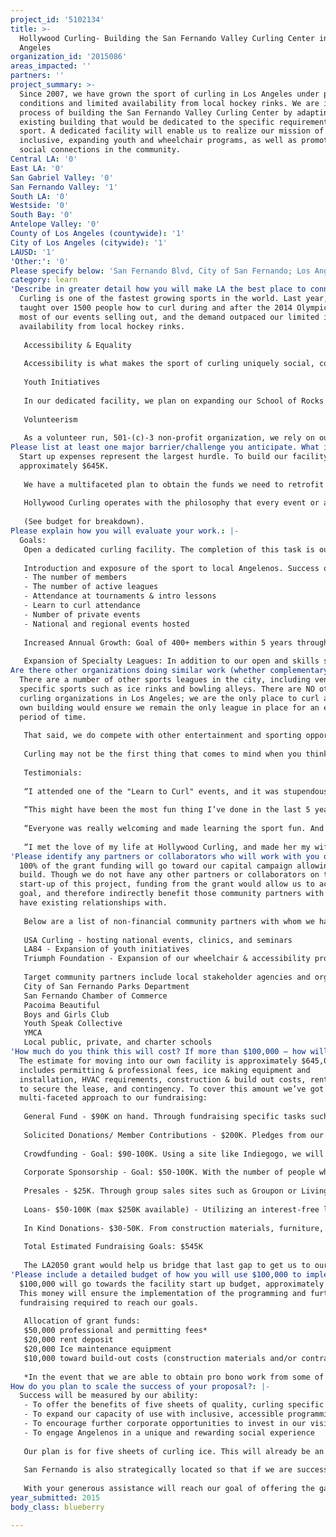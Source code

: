 ```yaml
---
project_id: '5102134'
title: >-
  Hollywood Curling- Building the San Fernando Valley Curling Center in Los
  Angeles
organization_id: '2015086'
areas_impacted: ''
partners: ''
project_summary: >-
  Since 2007, we have grown the sport of curling in Los Angeles under poor ice
  conditions and limited availability from local hockey rinks. We are in the
  process of building the San Fernando Valley Curling Center by adapting an
  existing building that would be dedicated to the specific requirements of this
  sport. A dedicated facility will enable us to realize our mission of being
  inclusive, expanding youth and wheelchair programs, as well as promote lasting
  social connections in the community.
Central LA: '0'
East LA: '0'
San Gabriel Valley: '0'
San Fernando Valley: '1'
South LA: '0'
Westside: '0'
South Bay: '0'
Antelope Valley: '0'
County of Los Angeles (countywide): '1'
City of Los Angeles (citywide): '1'
LAUSD: '1'
'Other:': '0'
Please specify below: 'San Fernando Blvd, City of San Fernando; Los Angeles County'
category: learn
'Describe in greater detail how you will make LA the best place to connect:': >-
  Curling is one of the fastest growing sports in the world. Last year, we
  taught over 1500 people how to curl during and after the 2014 Olympics, with
  most of our events selling out, and the demand outpaced our limited ice
  availability from local hockey rinks. 
   
   Accessibility & Equality
   
   Accessibility is what makes the sport of curling uniquely social, connecting people from all walks of life. Anyone can learn how to curl, including kids, seniors, men, women, and those that are wheelchair bound. The unique social aspect of the sport encourages connections with fellow league players in your own community, as well as fellow curlers from across the country at various tournaments. Curling is a sport where a CEO can be captained by a college student, where men and women play on equal footing, and wheelchair curlers can play alongside those who are not. A person who learned to play last week can end up playing with an Olympian in a tournament next week. Curling is a catalyst to enable people to come together, gain emotional support, and create lifelong friendships and bonds.
   
   Youth Initiatives
   
   In our dedicated facility, we plan on expanding our School of Rocks program, where we first teach the game to kids in school gymnasiums using a floor curling set up, and then we get them on the ice to participate in a safe, challenging, and rewarding sport. In our current arrangement with local hockey rinks, we lack the ability to offer after school programming at times suitable for our younger members. A dedicated facility would allow us to offer youth leagues, family programming, and afterschool mentorship programs to local kids and young adults. 
   
   Volunteerism
   
   As a volunteer run, 501-(c)-3 non-profit organization, we rely on our members to volunteer their time and energy to promote the sport through teaching beginner Learn to Curl classes, assisting with corporate events, and assisting with community outreach events. Past community events where we have brought our portable street curling set up include CicLAvia and the recent inaugural San Fernando Chile Festival. Additionally, our volunteers will be encouraged to participate in activities with partner organizations, via community outreach, youth coaching and supervision, and accessibility programs.
Please list at least one major barrier/challenge you anticipate. What is your strategy for overcoming these obstacles?: >-
  Start up expenses represent the largest hurdle. To build our facility, we need
  approximately $645K. 
   
   We have a multifaceted plan to obtain the funds we need to retrofit an existing space for curling, involving capital equipment purchases and construction. We have been actively fundraising for several years, including raffles, tournaments, and auctions. Using our connections within the national and international curling community, we plan on casting a large viral net to capture the support of other curlers and clubs around the globe. Additionally, we plan on approaching local business and corporations to attract valuable sponsorship dollars and in-kind donations.
   
   Hollywood Curling operates with the philosophy that every event or action should yield a positive net return, or at least be revenue neutral. This philosophy is being carried over into our dedicated ice initiatives and fundraising plans with a mindful eye to responsible fiscal decisions.
   
   (See budget for breakdown).
Please explain how you will evaluate your work.: |-
  Goals:
   Open a dedicated curling facility. The completion of this task is our first evaluation marker.
   
   Introduction and exposure of the sport to local Angelenos. Success of this goal will be measured quantitatively by:
   - The number of members
   - The number of active leagues
   - Attendance at tournaments & intro lessons
   - Learn to curl attendance
   - Number of private events
   - National and regional events hosted
   
   Increased Annual Growth: Goal of 400+ members within 5 years through marketing and outreach efforts. 
   
   Expansion of Specialty Leagues: In addition to our open and skills specific leagues, we plan to have youth, college, LGBT, municipal, and studio leagues. Additionally, corporate team building events and private parties. This goal will be evaluated based on the variety of programming achieved within the first 3-5 years with outreach into those respective communities.
Are there other organizations doing similar work (whether complementary or competitive)? What is unique about your proposed approach?: >-
  There are a number of other sports leagues in the city, including venue
  specific sports such as ice rinks and bowling alleys. There are NO other
  curling organizations in Los Angeles; we are the only place to curl and our
  own building would ensure we remain the only league in place for an extended
  period of time. 
   
   That said, we do compete with other entertainment and sporting opportunities which can make it challenging to break through the clutter. We get a tremendous boost every four years during the Olympics, and in 2018 there will be another curling event added to the Olympic roster. We believe that a facility of our own, at that time, will have a massive impact on the scope of people we are able to reach.
   
   Curling may not be the first thing that comes to mind when you think of sports in Los Angeles. It is a grass roots sport that has taken off here, and in other cities in temperate climates across the country, including Phoenix, San Francisco, San Diego and Las Vegas. The fact that Los Angeles is already known for its Olympic legacy and future Olympic aspirations strengthens the desire to showcase this increasingly popular and unique sport.
   
   Testimonials:
   
   “I attended one of the "Learn to Curl" events, and it was stupendously fun! Who knew? Everyone there was incredibly friendly, and the group I was in had a great time laughing and cheering each other on. Super supportive environment. I'm only sad I don't live closer because I think I'd be inclined to go more often if I did.” - yelp review by K.A.
   
   “This might have been the most fun thing I’ve done in the last 5 years.” - yelp review by Roman S.
   
   “Everyone was really welcoming and made learning the sport fun. And what's great is that it can be for anyone (young, old, short, tall).” - yelp review by G.S.
   
   “I met the love of my life at Hollywood Curling, and made her my wife. For that, I am forever grateful.”- Chris Olander, Hollywood Curling Member.
'Please identify any partners or collaborators who will work with you on this project. How much of the $100,000 grant award will each partner receive?': >-
  100% of the grant funding will go toward our capital campaign allowing us to
  build. Though we do not have any other partners or collaborators on the
  start-up of this project, funding from the grant would allow us to achieve our
  goal, and therefore indirectly benefit those community partners with whom we
  have existing relationships with.
   
   Below are a list of non-financial community partners with whom we have worked and continue to nurture relationships with. 
   
   USA Curling - hosting national events, clinics, and seminars
   LA84 - Expansion of youth initiatives
   Triumph Foundation - Expansion of our wheelchair & accessibility programs
   
   Target community partners include local stakeholder agencies and organizations:
   City of San Fernando Parks Department
   San Fernando Chamber of Commerce
   Pacoima Beautiful
   Boys and Girls Club
   Youth Speak Collective
   YMCA
   Local public, private, and charter schools
'How much do you think this will cost? If more than $100,000 – how will you cover the additional costs?': >-
  The estimate for moving into our own facility is approximately $645,000. This
  includes permitting & professional fees, ice making equipment and
  installation, HVAC requirements, construction & build out costs, rent deposit
  to secure the lease, and contingency. To cover this amount we’ve got a
  multi-faceted approach to our fundraising:
   
   General Fund - $90K on hand. Through fundraising specific tasks such as our recent Viking River Cruise raffle, as well as leagues, lessons and corporate parties.
   
   Solicited Donations/ Member Contributions - $200K. Pledges from our 100+ members, as well as solicited donations from other clubs.
   
   Crowdfunding - Goal: $90-100K. Using a site like Indiegogo, we will appeal to the wider curling community in Canada and the US, and plan on utilizing our network within the high performance curling community around the globe to help spread the word and make the campaign go viral.
   
   Corporate Sponsorship - Goal: $50-100K. With the number of people who will come through the door, particularly during the Olympic years, we plan to utilize our non-profit status to sell sponsorship opportunities
   
   Presales - $25K. Through group sales sites such as Groupon or Living Social we can offer advanced deals for learn to curl classes. 
   
   Loans- $50-100K (max $250K available) - Utilizing an interest-free loan program from World Curling Federation, with funds earmarked for the building of new brick & mortar facilities. 
   
   In Kind Donations- $30-50K. From construction materials, furniture, office equipment, contractor fees, and professional fees.
   
   Total Estimated Fundraising Goals: $545K
   
   The LA2050 grant would help us bridge that last gap to get us to our goal, and allow us to build the curling club that Los Angeles deserves.
'Please include a detailed budget of how you will use $100,000 to implement this project.': >-
  $100,000 will go towards the facility start up budget, approximately $645,000.
  This money will ensure the implementation of the programming and further
  fundraising required to reach our goals.
   
   Allocation of grant funds:
   $50,000 professional and permitting fees*
   $20,000 rent deposit
   $20,000 Ice maintenance equipment
   $10,000 toward build-out costs (construction materials and/or contractor fees)
   
   *In the event that we are able to obtain pro bono work from some of our vendors, any balance will be applied toward buildout and ice plant costs.
How do you plan to scale the success of your proposal?: |-
  Success will be measured by our ability:
   - To offer the benefits of five sheets of quality, curling specific ice to all who access Hollywood Curling
   - To expand our capacity of use with inclusive, accessible programming
   - To encourage further corporate opportunities to invest in our vision. 
   - To engage Angelenos in a unique and rewarding social experience
   
   Our plan is for five sheets of curling ice. This will already be an expansion of ice capacity from our current use. We will have ample opportunity to expand our programing as needed, including adding tournaments and private events. Expanding our marketing reach will be critical to capitalizing on the additional scheduling opportunities we will be able to offer. A facility of this size is suitable for hosting national championship events in the future, making Los Angeles a destination for tournaments, workshops, skills clinics and other training events.
   
   San Fernando is also strategically located so that if we are successful, we can expand to other areas of the county, such as San Gabriel Valley, the harbor cities, or west side. During the next Olympic cycles, we will be able to introduce curling at local ice rinks in these locations with the support and equipment provided by our dedicated facility and volunteers as a home base.
   
   With your generous assistance will reach our goal of offering the game of curling to the local community, foster the social and competitive spirit of curling, and teach and develop curlers to compete at a local and national level. This grant opportunity comes at a crucial time in our fundraising campaigns and will ensure the growth of the organization and sport of curling in Los Angeles.
year_submitted: 2015
body_class: blueberry

---
```

